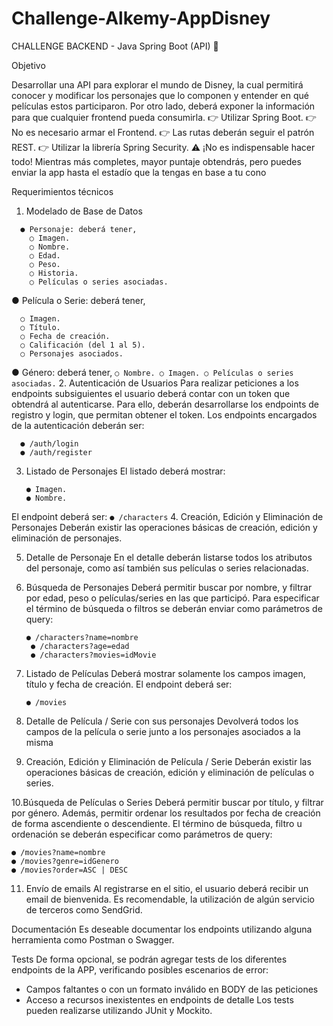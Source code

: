 # Challenge-Alkemy-AppDisney
CHALLENGE BACKEND - Java
Spring Boot (API) 🚀

Objetivo

Desarrollar una API para explorar el mundo de Disney, la cual permitirá conocer y modificar los
personajes que lo componen y entender en qué películas estos participaron. Por otro lado, deberá
exponer la información para que cualquier frontend pueda consumirla.
👉 Utilizar Spring Boot.
👉 No es necesario armar el Frontend.
👉 Las rutas deberán seguir el patrón REST.
👉 Utilizar la librería Spring Security.
⚠️ ¡No es indispensable hacer todo!
Mientras más completes, mayor puntaje obtendrás, pero puedes enviar la app hasta el estadío que la
tengas en base a tu cono

Requerimientos técnicos
1. Modelado de Base de Datos
```
  ● Personaje: deberá tener,
    ○ Imagen.
    ○ Nombre.
    ○ Edad.
    ○ Peso.
    ○ Historia.
    ○ Películas o series asociadas.
```
  ● Película o Serie: deberá tener,
  ```
    ○ Imagen.
    ○ Título.
    ○ Fecha de creación.
    ○ Calificación (del 1 al 5).
    ○ Personajes asociados.
  ``` 
  ● Género: deberá tener,
    ```
    ○ Nombre.
    ○ Imagen.
    ○ Películas o series asociadas.
    ```
2. Autenticación de Usuarios
  Para realizar peticiones a los endpoints subsiguientes el usuario deberá contar con un token que
  obtendrá al autenticarse. Para ello, deberán desarrollarse los endpoints de registro y login, que
  permitan obtener el token.
  Los endpoints encargados de la autenticación deberán ser:
  ```
    ● /auth/login
    ● /auth/register
  ```
3. Listado de Personajes
  El listado deberá mostrar:
    ```
    ● Imagen.
    ● Nombre.
    ```
  El endpoint deberá ser:
    ```
    ● /characters
    ```
4. Creación, Edición y Eliminación de Personajes
  Deberán existir las operaciones básicas de creación, edición y eliminación de personajes.

5. Detalle de Personaje
  En el detalle deberán listarse todos los atributos del personaje, como así también sus películas o
  series relacionadas.

6. Búsqueda de Personajes
  Deberá permitir buscar por nombre, y filtrar por edad, peso o películas/series en las que participó.
  Para especificar el término de búsqueda o filtros se deberán enviar como parámetros de query:
   ```
   ● /characters?name=nombre
    ● /characters?age=edad
    ● /characters?movies=idMovie
   ```
7. Listado de Películas
  Deberá mostrar solamente los campos imagen, título y fecha de creación.
    El endpoint deberá ser:
    ```
    ● /movies
    ```
8. Detalle de Película / Serie con sus personajes
  Devolverá todos los campos de la película o serie junto a los personajes asociados a la misma
  
9. Creación, Edición y Eliminación de Película / Serie
  Deberán existir las operaciones básicas de creación, edición y eliminación de películas o series.
  
10.Búsqueda de Películas o Series
  Deberá permitir buscar por título, y filtrar por género. Además, permitir ordenar los resultados por
  fecha de creación de forma ascendiente o descendiente.
  El término de búsqueda, filtro u ordenación se deberán especificar como parámetros de query:
   
    ● /movies?name=nombre
    ● /movies?genre=idGenero
    ● /movies?order=ASC | DESC

11. Envío de emails
  Al registrarse en el sitio, el usuario deberá recibir un email de bienvenida. Es recomendable, la
  utilización de algún servicio de terceros como SendGrid.

Documentación
  Es deseable documentar los endpoints utilizando alguna herramienta como Postman o
  Swagger.
  
Tests
  De forma opcional, se podrán agregar tests de los diferentes endpoints de la APP, verificando
  posibles escenarios de error:
  - Campos faltantes o con un formato inválido en BODY de las peticiones
  - Acceso a recursos inexistentes en endpoints de detalle
  Los tests pueden realizarse utilizando JUnit y Mockito.
